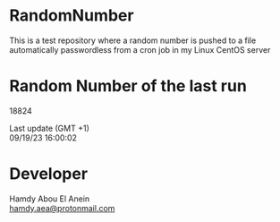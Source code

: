 # RandomNumber    
This is a test repository where a random number is pushed to a file automatically passwordless from a cron job in my Linux CentOS server    
# Random Number of the last run   
18824
      
Last update (GMT +1)    
09/19/23 16:00:02
# Developer    
Hamdy Abou El Anein   
hamdy.aea@protonmail.com
